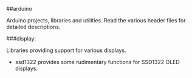 ##arduino

Arduino projects, libraries and utilities. Read the various header files for detailed descriptions.

###display:

Libraries providing support for various displays.

* ssd1322 provides some rudimentary functions for SSD1322 OLED displays.

